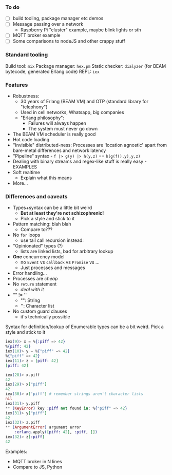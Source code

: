 ### To do
- [ ] build tooling, package manager etc demos
- [ ] Message passing over a network
    - Raspberry Pi "cluster" example, maybe blink lights or sth
- [ ] MQTT broker example
- [ ] Some comparisons to nodeJS and other crappy stuff

### Standard tooling
Build tool: `mix`
Package manager: `hex.pm`
Static checker: `dialyzer` (for BEAM bytecode, generated Erlang code)
REPL: `iex`

### Features
- Robustness: 
    - 30 years of Erlang (BEAM VM) and OTP (standard library for "telephony")
    - Used in cell networks, Whatsapp, big companies
    - "Erlang philosophy":
        - Failures will always happen
        - The system must never go down
- The BEAM VM scheduler is really good
- Hot code loading
- "Invisible" distributed-ness: Processes are 'location agnostic' apart from bare-metal differences and network latency
- "Pipeline" syntax
        - `f |> g(y) |> h(y,z)` == `h(g(f(),y),y,z)`
- Dealing with binary streams and regex-like stuff is really easy
        - EXAMPLES
- Soft realtime
    - Explain what this means
- More...

### Differences and caveats
- Types+syntax can be a little bit weird
    - **But at least they're not schizophrenic!** 
    - Pick a style and stick to it
- Pattern matching: blah blah
    - Compare to???
- No `for` loops
    - use tail call recursion instead:
- "Opinionated" types (?)
    - lists are linked lists, bad for arbitrary lookup
- **One** concurrency model
    - no `Event` vs `callback` vs `Promise` vs ...
    - Just processes and messages
- Error handling...
- Processes are *cheap*
- No `return` statement
    - *deal with it*
- "" != ''
    - "": String
    - '': Character list
- No custom guard clauses
    - it's technically possible
    

Syntax for definition/lookup of Enumerable types can be a bit weird. Pick a style and stick to it

````elixir
iex(9)> x = %{:piff => 42}
%{piff: 42}
iex(10)> y = %{"piff" => 42}
%{"piff" => 42}
iex(11)> z = [piff: 42] 
[piff: 42]

iex(28)> x.piff
42
iex(29)> x["piff"]
42
iex(30)> x['piff'] # remember strings aren't character lists
nil
iex(31)> y.piff
** (KeyError) key :piff not found in: %{"piff" => 42}
iex(31)> y["piff"]
42
iex(32)> z.piff
** (ArgumentError) argument error
    :erlang.apply([piff: 42], :piff, [])
iex(32)> z[:piff]
42
````

Examples:
- MQTT broker in N lines
- Compare to JS, Python
